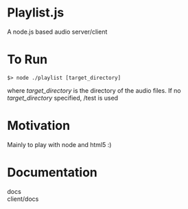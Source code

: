 Playlist.js
===========

A node.js based audio server/client

To Run
======
````shell
$> node ./playlist [target_directory]
````
where *target_directory* is the directory of the audio files. If no *target_directory* specified, /test is used

Motivation
==========
Mainly to play with node and html5 :)

Documentation
=============
docs  
client/docs
